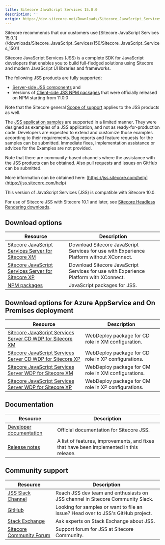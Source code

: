 ```yaml
---
title: Sitecore JavaScript Services 15.0.0
description: ''
origin: https://dev.sitecore.net/Downloads/Sitecore_JavaScript_Services/150/Sitecore_JavaScript_Services_1500.aspx
---
```


  <Alert variant='warning' mb={4}>
    <AlertIcon />
    Sitecore recommends that our customers use [Sitecore JavaScript Services 15.0.1](/downloads/Sitecore_JavaScript_Services/150/Sitecore_JavaScript_Services_1501)
  </Alert>
  

Sitecore JavaScript Services (JSS) is a complete SDK for JavaScript developers that enables you to build full-fledged solutions using Sitecore and modern JavaScript UI libraries and frameworks.

The following JSS products are fully supported:

-   [Server-side JSS components](/Downloads/Sitecore_JavaScript_Services) and
-   Versions of [Client-side JSS NPM packages](https://github.com/Sitecore/jss/tree/dev/packages) that were officially released on NPM starting from 11.0.0

Note that the Sitecore general [Scope of support](https://kb.sitecore.net/articles/463549#ScopeOfSupport) applies to the JSS products as well.

The [JSS application samples](https://github.com/Sitecore/jss/tree/dev/samples) are supported in a limited manner. They were designed as examples of a JSS application, and not as ready-for-production code. Developers are expected to extend and customize those examples according to their requirements. Bug reports and feature requests for the samples can be submitted. Immediate fixes, Implementation assistance or advices for the Examples are not provided.

Note that there are community-based channels where the assistance with the JSS products can be obtained. Also pull requests and issues on GitHub can be submitted.

More information can be obtained here: [https://jss.sitecore.com/help](https://jss.sitecore.com/help)

  <Alert variant='warning' mb={4}>
    <AlertIcon />
    

This version of JavaScript Services (JSS) is compatible with Sitecore 10.0.

For use of Sitecore JSS with Sitecore 10.1 and later, see [Sitecore Headless Rendering downloads](/downloads/Sitecore_Headless_Rendering).


  </Alert>
  

## Download options

 | Resource | Description |
 | --- | --- |
 | [Sitecore JavaScript Services Server for Sitecore XM](https://scdp.blob.core.windows.net/downloads/Sitecore%20JavaScript%20Services/150/Sitecore%20JavaScript%20Services%201500/Secure/ZIP/Sitecore%20JavaScript%20Services%20Server%20for%20Sitecore%2010.0.0%20XM%2015.0.0%20rev.%20201020.zip) | Download Sitecore JavaScript Services for use with Experience Platform without XConnect. |
 | [Sitecore JavaScript Services Server for Sitecore XP](https://scdp.blob.core.windows.net/downloads/Sitecore%20JavaScript%20Services/150/Sitecore%20JavaScript%20Services%201500/Secure/ZIP/Sitecore%20JavaScript%20Services%20Server%20for%20Sitecore%2010.0.0%20XP%2015.0.0%20rev.%20201020.zip) | Download Sitecore JavaScript Services for use with Experience Platform with XConnect. |
 | [NPM packages](https://www.npmjs.com/org/sitecore-jss) | JavaScript packages for JSS. |

## Download options for Azure AppService and On Premises deployment

 | Resource | Description |
 | --- | --- |
 | [Sitecore JavaScript Services Server CD WDP for Sitecore XM](https://scdp.blob.core.windows.net/downloads/Sitecore%20JavaScript%20Services/150/Sitecore%20JavaScript%20Services%201500/Secure/WDP/Sitecore%20JavaScript%20Services%20Server%20for%20Sitecore%2010.0.0%20XM%2015.0.0%20rev.%20201020%20CD.scwdp.zip) | WebDeploy package for CD role in XM configuration. |
 | [Sitecore JavaScript Services Server CD WDP for Sitecore XP](https://scdp.blob.core.windows.net/downloads/Sitecore%20JavaScript%20Services/150/Sitecore%20JavaScript%20Services%201500/Secure/WDP/Sitecore%20JavaScript%20Services%20Server%20for%20Sitecore%2010.0.0%20XP%2015.0.0%20rev.%20201020%20CD.scwdp.zip) | WebDeploy package for CD role in XP configurations. |
 | [Sitecore JavaScript Services Server WDP for Sitecore XM](https://scdp.blob.core.windows.net/downloads/Sitecore%20JavaScript%20Services/150/Sitecore%20JavaScript%20Services%201500/Secure/WDP/Sitecore%20JavaScript%20Services%20Server%20for%20Sitecore%2010.0.0%20XM%2015.0.0%20rev.%20201020.scwdp.zip) | WebDeploy package for CM role in XM configurations. |
 | [Sitecore JavaScript Services Server WDP for Sitecore XP](https://scdp.blob.core.windows.net/downloads/Sitecore%20JavaScript%20Services/150/Sitecore%20JavaScript%20Services%201500/Secure/WDP/Sitecore%20JavaScript%20Services%20Server%20for%20Sitecore%2010.0.0%20XP%2015.0.0%20rev.%20201020.scwdp.zip) | WebDeploy package for CM role in XP configurations. |

## Documentation

 | Resource | Description |
 | --- | --- |
 | [Developer documentation](https://jss.sitecore.net) | Official documentation for Sitecore JSS. |
 | [Release notes](https://jss.sitecore.net/release-notes) | A list of features, improvements, and fixes that have been implemented in this release. |

## Community support

 | Resource | Description |
 | --- | --- |
 | [JSS Slack Channel](https://sitecorechat.slack.com/messages/jss) | Reach JSS dev team and enthusiasts on JSS channel in Sitecore Community Slack. |
 | [GitHub](https://github.com/sitecore/jss) | Looking for samples or want to file an issue? Head over to JSS's GitHub project. |
 | [Stack Exchange](https://sitecore.stackexchange.com/questions/tagged/jss) | Ask experts on Stack Exchange about JSS. |
 | [Sitecore Community Forum](https://community.sitecore.net/developers/f/40) | Support forum for JSS at Sitecore Community. |